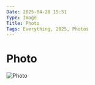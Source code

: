 ```yaml
---
Date: 2025-04-28 15:51
Type: Image
Title: Photo
Tags: Everything, 2025, Photos
---
```


# Photo

![Photo](https://raw.githubusercontent.com/LUXURYFORMAT/Weblog.lol/refs/heads/main/images/IMG_4391.jpeg)
